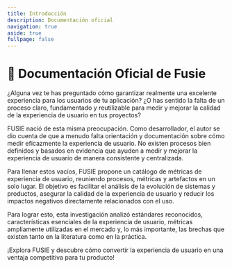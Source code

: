 ```yaml
---
title: Introducción
description: Documentación oficial
navigation: true
aside: true
fullpage: false
---
```


# 📖 Documentación Oficial de Fusie

¿Alguna vez te has preguntado cómo garantizar realmente una excelente experiencia para los usuarios de tu aplicación? ¿O has sentido la falta de un proceso claro, fundamentado y reutilizable para medir y mejorar la calidad de la experiencia de usuario en tus proyectos?

FUSIE nació de esta misma preocupación. Como desarrollador, el autor se dio cuenta de que a menudo falta orientación y documentación sobre cómo medir eficazmente la experiencia de usuario. No existen procesos bien definidos y basados en evidencia que ayuden a medir y mejorar la experiencia de usuario de manera consistente y centralizada.

Para llenar estos vacíos, FUSIE propone un catálogo de métricas de experiencia de usuario, reuniendo procesos, métricas y artefactos en un solo lugar. El objetivo es facilitar el análisis de la evolución de sistemas y productos, asegurar la calidad de la experiencia de usuario y reducir los impactos negativos directamente relacionados con el uso.

Para lograr esto, esta investigación analizó estándares reconocidos, características esenciales de la experiencia de usuario, métricas ampliamente utilizadas en el mercado y, lo más importante, las brechas que existen tanto en la literatura como en la práctica.

¡Explora FUSIE y descubre cómo convertir la experiencia de usuario en una ventaja competitiva para tu producto!
